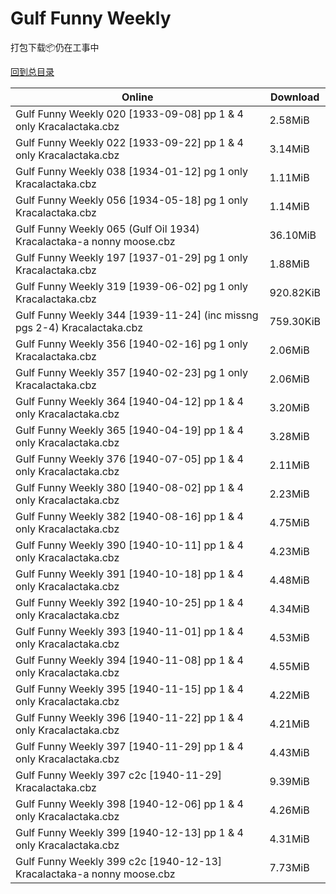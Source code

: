# Gulf Funny Weekly

打包下载📦仍在工事中

[回到总目录](/Catalogs.md)







Online | Download
--- | ---
Gulf Funny Weekly 020 [1933-09-08] pp 1 & 4 only Kracalactaka.cbz | 2.58MiB
Gulf Funny Weekly 022 [1933-09-22] pp 1 & 4 only Kracalactaka.cbz | 3.14MiB
Gulf Funny Weekly 038 [1934-01-12] pg 1 only Kracalactaka.cbz | 1.11MiB
Gulf Funny Weekly 056 [1934-05-18] pg 1 only Kracalactaka.cbz | 1.14MiB
Gulf Funny Weekly 065 (Gulf Oil 1934) Kracalactaka-a nonny moose.cbz | 36.10MiB
Gulf Funny Weekly 197 [1937-01-29] pg 1 only Kracalactaka.cbz | 1.88MiB
Gulf Funny Weekly 319 [1939-06-02] pg 1 only Kracalactaka.cbz | 920.82KiB
Gulf Funny Weekly 344 [1939-11-24] (inc missng pgs 2-4) Kracalactaka.cbz | 759.30KiB
Gulf Funny Weekly 356 [1940-02-16] pg 1 only Kracalactaka.cbz | 2.06MiB
Gulf Funny Weekly 357 [1940-02-23] pg 1 only Kracalactaka.cbz | 2.06MiB
Gulf Funny Weekly 364 [1940-04-12] pp 1 & 4 only Kracalactaka.cbz | 3.20MiB
Gulf Funny Weekly 365 [1940-04-19] pp 1 & 4 only Kracalactaka.cbz | 3.28MiB
Gulf Funny Weekly 376 [1940-07-05] pp 1 & 4 only Kracalactaka.cbz | 2.11MiB
Gulf Funny Weekly 380 [1940-08-02] pp 1 & 4 only Kracalactaka.cbz | 2.23MiB
Gulf Funny Weekly 382 [1940-08-16] pp 1 & 4 only Kracalactaka.cbz | 4.75MiB
Gulf Funny Weekly 390 [1940-10-11] pp 1 & 4 only Kracalactaka.cbz | 4.23MiB
Gulf Funny Weekly 391 [1940-10-18] pp 1 & 4 only Kracalactaka.cbz | 4.48MiB
Gulf Funny Weekly 392 [1940-10-25] pp 1 & 4 only Kracalactaka.cbz | 4.34MiB
Gulf Funny Weekly 393 [1940-11-01] pp 1 & 4 only Kracalactaka.cbz | 4.53MiB
Gulf Funny Weekly 394 [1940-11-08] pp 1 & 4 only Kracalactaka.cbz | 4.55MiB
Gulf Funny Weekly 395 [1940-11-15] pp 1 & 4 only Kracalactaka.cbz | 4.22MiB
Gulf Funny Weekly 396 [1940-11-22] pp 1 & 4 only Kracalactaka.cbz | 4.21MiB
Gulf Funny Weekly 397 [1940-11-29] pp 1 & 4 only Kracalactaka.cbz | 4.43MiB
Gulf Funny Weekly 397 c2c [1940-11-29] Kracalactaka.cbz | 9.39MiB
Gulf Funny Weekly 398 [1940-12-06] pp 1 & 4 only Kracalactaka.cbz | 4.26MiB
Gulf Funny Weekly 399 [1940-12-13] pp 1 & 4 only Kracalactaka.cbz | 4.31MiB
Gulf Funny Weekly 399 c2c [1940-12-13] Kracalactaka-a nonny moose.cbz | 7.73MiB